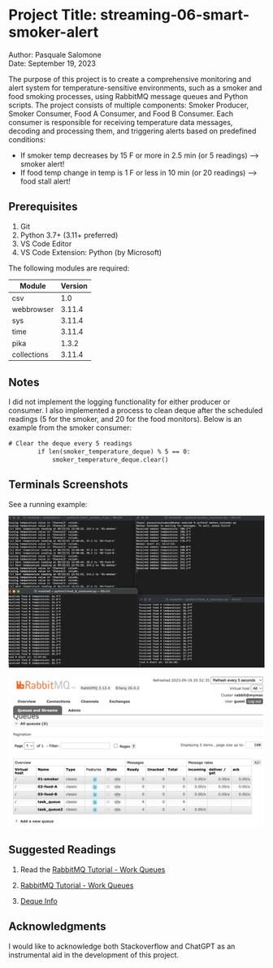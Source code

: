 # Project Title: streaming-06-smart-smoker-alert

Author: Pasquale Salomone<br>
Date: September 19, 2023

The purpose of this project is to create a comprehensive monitoring and alert system for temperature-sensitive environments, such as a smoker and food  smoking processes, using RabbitMQ message queues and Python scripts. The project consists of multiple components: Smoker Producer, Smoker Consumer, Food A Consumer, and Food B Consumer. Each consumer is responsible for receiving temperature data messages, decoding and processing them, and triggering alerts based on predefined conditions:
- If smoker temp decreases by 15 F or more in 2.5 min (or 5 readings)  --> smoker alert!
- If food temp change in temp is 1 F or less in 10 min (or 20 readings)  --> food stall alert!

## Prerequisites

1. Git
1. Python 3.7+ (3.11+ preferred)
1. VS Code Editor
1. VS Code Extension: Python (by Microsoft)

The following modules are required: 


| Module          | Version  |
|-----------------|----------|
| csv             | 1.0      |
| webbrowser      | 3.11.4   |
| sys             | 3.11.4   |
| time            | 3.11.4   |
| pika            | 1.3.2    |
| collections     | 3.11.4   |

## Notes

I did not implement the logging functionality for either producer or consumer. I also implemented a process to clean deque after the scheduled readings (5 for the smoker, and 20 for the food monitors). Below is an example from the smoker consumer:
```
# Clear the deque every 5 readings
        if len(smoker_temperature_deque) % 5 == 0:
            smoker_temperature_deque.clear()
```

## Terminals Screenshots

See a running example:

![Terminal Screenshot](multiplealerts.png)

![RabbitMQ Screenshot](multiplerabbitmq.png)



## Suggested Readings

1. Read the [RabbitMQ Tutorial - Work Queues](https://www.rabbitmq.com/tutorials/tutorial-two-python.html)


2. [RabbitMQ Tutorial - Work Queues](https://www.rabbitmq.com/tutorials/tutorial-two-python.html)

3. [Deque Info](https://www.geeksforgeeks.org/deque-in-python/)

## Acknowledgments

I would like to acknowledge both Stackoverflow and ChatGPT as an instrumental aid in the development of this project.